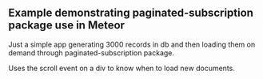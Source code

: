 Example demonstrating paginated-subscription package use in Meteor
------------------------------------------------------------------

Just a simple app generating 3000 records in db and then loading them on demand through paginated-subscription package.

Uses the scroll event on a div to know when to load new documents.

